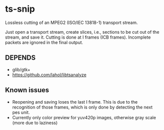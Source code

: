 # ts-snip
Lossless cutting of an MPEG2 (ISO/IEC 13818-1) transport stream.

Just open a transport stream, create slices, i.e., sections to be cut out of the stream, and save it.
Cutting is done at I frames (ICB frames). Incomplete packets are ignored in the final output.

## DEPENDS
 * glib/gtk+
 * https://github.com/lahol/libtsanalyze

## Known issues
 * Reopening and saving loses the last I frame. This is due to the recognition of those frames, which
   is only done by detecting the next pes unit.
 * Currently only color preview for yuv420p images, otherwise gray scale (more due to laziness)

